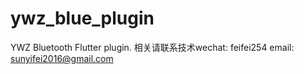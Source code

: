 # ywz_blue_plugin
YWZ Bluetooth Flutter plugin.
相关请联系技术wechat: feifei254 email: sunyifei2016@gmail.com
